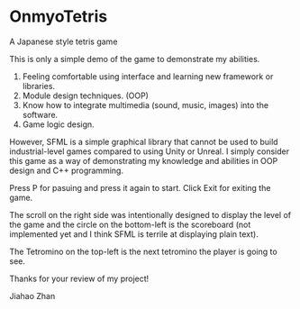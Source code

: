 # OnmyoTetris
A Japanese style tetris game

This is only a simple demo of the game to demonstrate my abilities.

1. Feeling comfortable using interface and learning new framework or libraries.
2. Module design techniques. (OOP)
3. Know how to integrate multimedia (sound, music, images) into the software.
4. Game logic design.

However, SFML is a simple graphical library that cannot be used to build industrial-level games compared to using Unity or Unreal. I simply consider this game as a way of demonstrating my knowledge and abilities in OOP design and C++ programming. 

Press P for pasuing and press it again to start. 
Click Exit for exiting the game.

The scroll on the right side was intentionally designed to display the level of the game and the circle on the bottom-left is the scoreboard (not implemented yet and I think SFML is terrile at displaying plain text). 

The Tetromino on the top-left is the next tetromino the player is going to see.

Thanks for your review of my project!

Jiahao Zhan
